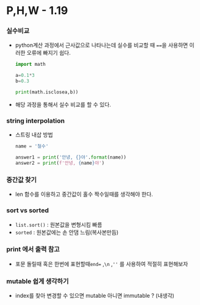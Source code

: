 # P,H,W - 1.19



### 실수비교

* python계산 과정에서 근사값으로 나타나는데 실수를 비교할 때 `==`을 사용하면 이러한 오류에 빠지기 쉽다.

  ```python
  import math
  
  a=0.1*3
  b=0.3
  
  print(math.isclosea,b))
  ```

* 해당 과정을 통해서 실수 비교를 할 수 있다.



### string interpolation

* 스트링 내삽 방법

  ```python
  name = '철수'
  
  answer1 = print('안녕, {}야'.format(name))
  answer2 = print(f'안녕, {name}야')
  ```

  

### 중간값 찾기

* len 함수를 이용하고 중간값이 홀수 짝수일때를 생각해야 한다.



### sort vs sorted

* `list.sort()` : 원본값을 변형시킴 빠름
* `sorted` : 원본값에는 손 안댐 느림(복사본만듬)



### print 에서 출력 참고

* 포문 돌릴때 혹은 한번에 표현할때`end=` ,`\n` ,`''` 를 사용하여 적절히 표현해보자



### mutable 쉽게 생각하기

* index를 찾아 변경할 수 있으면 mutable 아니면 immutable ? (내생각)